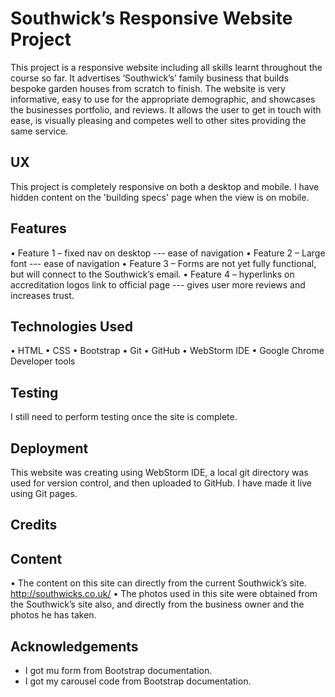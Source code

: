 <h1>Southwick’s Responsive Website Project</h1>
This project is a responsive website including all skills learnt throughout the course so far. It advertises 
‘Southwick’s’ family business that builds bespoke garden houses from scratch to finish. The website is very 
informative, easy to use for the appropriate demographic, and showcases the businesses portfolio, and reviews. 
It allows the user to get in touch with ease, is visually pleasing and competes well to other sites providing 
the same service. 

<h2>UX</h2>
This project is completely responsive on both a desktop and mobile. I have hidden content on the 'building specs' page 
when the view is on mobile. 

<h2>Features</h2>

•	Feature 1 – fixed nav on desktop --- ease of navigation
•	Feature 2 – Large font --- ease of navigation
•	Feature 3 – Forms are not yet fully functional, but will connect to the Southwick’s email. 
•	Feature 4 – hyperlinks on accreditation logos link to official page --- gives user more reviews and 
increases trust. 

<h2>Technologies Used</h2>

•	HTML
•	CSS
•	Bootstrap
•	Git
•	GitHub
•	WebStorm IDE
•	Google Chrome Developer tools

<h2>Testing</h2>

I still need to perform testing once the site is complete. 

<h2>Deployment</h2>

This website was creating using WebStorm IDE, a local git directory was used for version control, and then uploaded 
to GitHub. I have made it live using Git pages. 

<h2>Credits</h2>

<h2>Content</h2>

•	The content on this site can directly from the current Southwick’s site. http://southwicks.co.uk/
•	The photos used in this site were obtained from the Southwick’s site also, and directly from the business owner 
and the photos he has taken. 

<h2>Acknowledgements</h2>

- I got mu form from Bootstrap documentation.
- I got my carousel code from Bootstrap documentation. 

